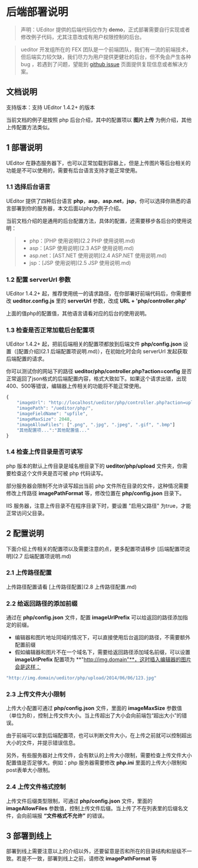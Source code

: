 # 后端部署说明

> 声明：UEditor 提供的后端代码仅作为 **demo**，正式部署需要自行实现或者修改例子代码，尤其注意改成有用户权限控制的后台。

> ueditor 开发组所在的 FEX 团队是一个前端团队，我们有一流的前端技术，但后端实力较欠缺，我们尽力为用户提供更健壮的后台，但不免会产生各种 bug ，若遇到了问题，望能到 [github issue](https://github.com/fex-team/ueditor/issues/new) 页面提供复现信息或者解决方案。

## 文档说明

支持版本：支持 UEditor 1.4.2+ 的版本

当前文档的例子是按照 php 后台介绍，其中的配置项以 **图片上传** 为例介绍，其他上传配置方法类似。

## 1 部署说明

UEditor 在静态服务器下，也可以正常加载到容器上，但是上传图片等后台相关的功能是不可以使用的，需要有后台语言支持才能正常使用。

### 1.1 选择后台语言

UEditor 提供了四种后台语言 **php**，**asp**，**asp.net**，**jsp**，你可以选择你熟悉的语言部署到你的服务器，本文后面以php为例子介绍。

当前文档介绍的是通用的后台配置方法，具体的配置，还需要移步各后台的使用说明：

> - php：[PHP 使用说明](2.2 PHP 使用说明.md)
> - asp：[ASP 使用说明](2.3 ASP 使用说明.md)
> - asp.net：[AST.NET 使用说明](2.4 ASP.NET 使用说明.md)
> - jsp：[JSP 使用说明](2.5 JSP 使用说明.md)

### 1.2 配置 serverUrl 参数

UEditor 1.4.2+ 起，推荐使用统一的请求路径，在你部署好前端代码后，你需要修改 **ueditor.config.js** 里的 **serverUrl** 参数，改成 **URL + 'php/controller.php'**

上面的值php的配置值，其他语言请看对应的后台的使用说明。

### 1.3 检查是否正常加载后台配置项

UEditor 1.4.2+ 起，把前后端相关的配置项都放到后端文件 **php/config.json** 设置（[配置介绍](2.1 后端配置项说明.md)），在初始化时会向 serverUrl 发起获取后端配置的请求。

你可以测试你的网站下的路径 **ueditor/php/controller.php?action=config** 是否正常返回了json格式的后端配置内容，格式大致如下。如果这个请求出错，出现400、500等错误，编辑器上传相关的功能将不能正常使用。
```javascript
{
	"imageUrl": "http://localhost/ueditor/php/controller.php?action=uploadimage",
	"imagePath": "/ueditor/php/",
	"imageFieldName": "upfile",
	"imageMaxSize": 2048,
	"imageAllowFiles": [".png", ".jpg", ".jpeg", ".gif", ".bmp"]
	"其他配置项...":"其他配置值..."
}
```

### 1.4 检查上传目录是否可读写

php 版本的默认上传目录是域名根目录下的 **ueditor/php/upload** 文件夹，你需要检查这个文件夹是否可被 php 代码读写。

部分服务器会限制不允许读写超出当前 php 文件所在目录的文件，这种情况需要修改上传路径 **imagePathFormat** 等，修改位置在 **php/config.json** 目录下。

IIS 服务器，注意上传目录不在程序目录下时，要设置 "启用父路径" 为true，才能正常访问父目录。


## 2 配置说明

下面介绍上传相关的配置项以及需要注意的点，更多配置项请移步 [后端配置项说明](2.7 后端配置项说明.md)

### 2.1 上传路径配置

上传路径配置请看 [上传路径配置](2.8 上传路径配置.md)

### 2.2 给返回路径的添加前缀

通过在 **php/config.json** 文件，配置 **imageUrlPrefix** 可以给返回的路径添加指定的前缀。

- 编辑器和图片地址同域的情况下，可以直接使用后台返回的路径，不需要额外配置前缀
- 假如编辑器和图片不在一个域名下，需要给返回路径添加域名前缀，可以设置 **imageUrlPrefix** 配置项为 **"http://img.domain"**，这时插入编辑器的图片会是这样：
```javascript
"http://img.domain/ueditor/php/upload/2014/06/06/123.jpg"
```

### 2.3 上传文件大小限制

上传大小配置可通过 **php/config.json** 文件，里面的 **imageMaxSize** 参数值（单位为B），控制上传文件大小。当上传超出了大小会向前端包“超出大小”的错误。

由于前端可以拿到后端配置项，也可以判断文件大小，在上传之前就可以控制超出大小的文件，并提示错误信息。

另外，有些服务器对上传文件，会有默认的上传大小限制，需要检查上传文件大小配置值是否足够大。例如：php 服务器需要修改 **php.ini** 里面的上传大小限制和post表单大小限制。

### 2.4 上传文件格式控制

上传文件后缀类型限制，可通过 **php/config.json** 文件，里面的 **imageAllowFiles** 参数值，控制上传文件后缀。当上传了不在列表里的后缀名文件，会向前端报 **“文件格式不允许”** 的错误。


## 3 部署到线上

部署到线上需要注意以上的介绍以外，还要留意是否和所在的目录结构和层级不一致。若是不一致，部署到线上之前，请修改 **imagePathFormat** 等
